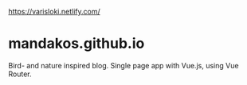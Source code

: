 https://varisloki.netlify.com/
# mandakos.github.io

Bird- and nature inspired blog.
Single page app with Vue.js, using Vue Router.
